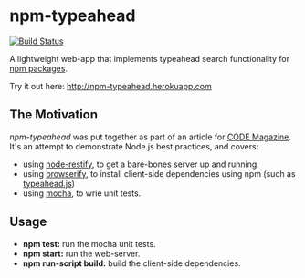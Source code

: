 npm-typeahead
=============

[![Build Status](https://travis-ci.org/bcoe/npm-typeahead.png)](https://travis-ci.org/bcoe/npm-typeahead)

A lightweight web-app that implements typeahead search functionality for [npm packages](http://www.npmjs.org).

Try it out here: http://npm-typeahead.herokuapp.com

The Motivation
-------

*npm-typeahead* was put together as part of an article for [CODE Magazine](http://www.codemag.com/magazine). It's an attempt to demonstrate Node.js best practices, and covers:

* using [node-restify](https://github.com/mcavage/node-restify), to get a bare-bones server up and running.
* using [browserify](https://github.com/substack/node-browserify), to install client-side dependencies using npm (such as [typeahead.js](https://github.com/twitter/typeahead.js))
* using [mocha](https://github.com/visionmedia/mocha), to wrie unit tests.

Usage
-----
* **npm test:** run the mocha unit tests.
* **npm start:** run the web-server.
* **npm run-script build:** build the client-side dependencies.

